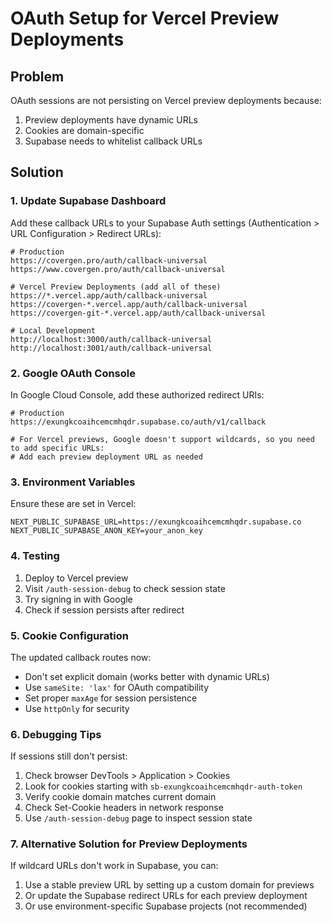 # OAuth Setup for Vercel Preview Deployments

## Problem
OAuth sessions are not persisting on Vercel preview deployments because:
1. Preview deployments have dynamic URLs
2. Cookies are domain-specific
3. Supabase needs to whitelist callback URLs

## Solution

### 1. Update Supabase Dashboard

Add these callback URLs to your Supabase Auth settings (Authentication > URL Configuration > Redirect URLs):

```
# Production
https://covergen.pro/auth/callback-universal
https://www.covergen.pro/auth/callback-universal

# Vercel Preview Deployments (add all of these)
https://*.vercel.app/auth/callback-universal
https://covergen-*.vercel.app/auth/callback-universal
https://covergen-git-*.vercel.app/auth/callback-universal

# Local Development
http://localhost:3000/auth/callback-universal
http://localhost:3001/auth/callback-universal
```

### 2. Google OAuth Console

In Google Cloud Console, add these authorized redirect URIs:

```
# Production
https://exungkcoaihcemcmhqdr.supabase.co/auth/v1/callback

# For Vercel previews, Google doesn't support wildcards, so you need to add specific URLs:
# Add each preview deployment URL as needed
```

### 3. Environment Variables

Ensure these are set in Vercel:

```env
NEXT_PUBLIC_SUPABASE_URL=https://exungkcoaihcemcmhqdr.supabase.co
NEXT_PUBLIC_SUPABASE_ANON_KEY=your_anon_key
```

### 4. Testing

1. Deploy to Vercel preview
2. Visit `/auth-session-debug` to check session state
3. Try signing in with Google
4. Check if session persists after redirect

### 5. Cookie Configuration

The updated callback routes now:
- Don't set explicit domain (works better with dynamic URLs)
- Use `sameSite: 'lax'` for OAuth compatibility
- Set proper `maxAge` for session persistence
- Use `httpOnly` for security

### 6. Debugging Tips

If sessions still don't persist:

1. Check browser DevTools > Application > Cookies
2. Look for cookies starting with `sb-exungkcoaihcemcmhqdr-auth-token`
3. Verify cookie domain matches current domain
4. Check Set-Cookie headers in network response
5. Use `/auth-session-debug` page to inspect session state

### 7. Alternative Solution for Preview Deployments

If wildcard URLs don't work in Supabase, you can:

1. Use a stable preview URL by setting up a custom domain for previews
2. Or update the Supabase redirect URLs for each preview deployment
3. Or use environment-specific Supabase projects (not recommended)